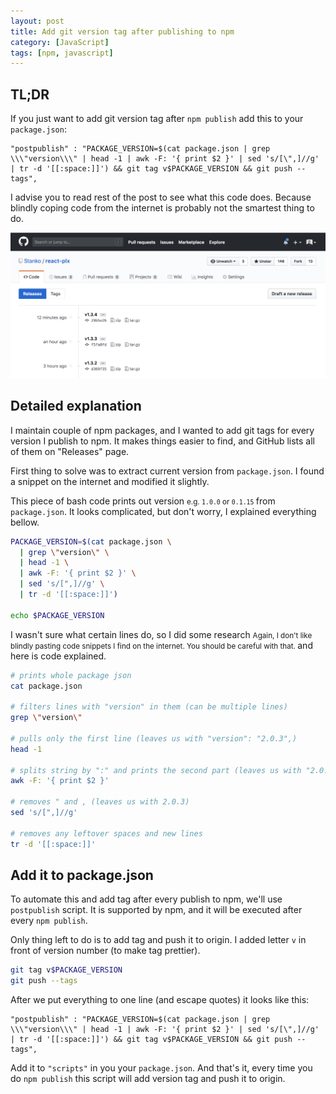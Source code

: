 ```yaml
---
layout: post
title: Add git version tag after publishing to npm
category: [JavaScript]
tags: [npm, javascript]
---
```


## TL;DR

If you just want to add git version tag after `npm publish` add this to your `package.json`:

```
"postpublish" : "PACKAGE_VERSION=$(cat package.json | grep \\\"version\\\" | head -1 | awk -F: '{ print $2 }' | sed 's/[\",]//g' | tr -d '[[:space:]]') && git tag v$PACKAGE_VERSION && git push --tags",
```

I advise you to read rest of the post to see what this code does. Because blindly coping code from the internet is probably not the smartest thing to do.

![Git tags are used as releases on GitHub](/public/img/tags-on-github.png)

<!--more-->

## Detailed explanation

I maintain couple of npm packages, and I wanted to add git tags for every version I publish to npm. It makes things easier to find, and GitHub lists all of them on "Releases" page.

First thing to solve was to extract current version from `package.json`. I found a snippet on the internet and modified it slightly.

This piece of bash code prints out
<label class="SideNote-trigger">version</label>
<small class="SideNote">
e.g. `1.0.0` or `0.1.15`
</small>
from `package.json`.
It looks complicated, but don't worry, I explained everything bellow.

```sh
PACKAGE_VERSION=$(cat package.json \
  | grep \"version\" \
  | head -1 \
  | awk -F: '{ print $2 }' \
  | sed 's/[",]//g' \
  | tr -d '[[:space:]]')

echo $PACKAGE_VERSION
```

I wasn't sure what certain lines do, so I did
<label class="SideNote-trigger">some research</label>
<small class="SideNote">
Again, I don't like blindly pasting code snippets I find on the internet. You should be careful with that.
</small>
and here is code explained.

```sh
# prints whole package json
cat package.json

# filters lines with "version" in them (can be multiple lines)
grep \"version\"

# pulls only the first line (leaves us with "version": "2.0.3",)
head -1

# splits string by ":" and prints the second part (leaves us with "2.0.3",)
awk -F: '{ print $2 }'

# removes " and , (leaves us with 2.0.3)
sed 's/[",]//g'

# removes any leftover spaces and new lines
tr -d '[[:space:]]'
```

## Add it to package.json

To automate this and add tag after every publish to npm, we'll use `postpublish` script. It is supported by npm, and it will be executed after every `npm publish`.

Only thing left to do is to add tag and push it to origin. I added letter `v` in front of version number (to make tag prettier).

```sh
git tag v$PACKAGE_VERSION
git push --tags
```

After we put everything to one line (and escape quotes) it looks like this:

```
"postpublish" : "PACKAGE_VERSION=$(cat package.json | grep \\\"version\\\" | head -1 | awk -F: '{ print $2 }' | sed 's/[\",]//g' | tr -d '[[:space:]]') && git tag v$PACKAGE_VERSION && git push --tags",
```

Add it to `"scripts"` in you your `package.json`. And that's it, every time you do `npm publish` this script will add version tag and push it to origin.
